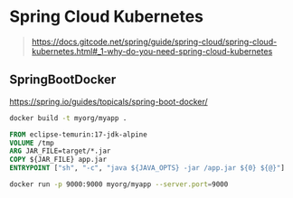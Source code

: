 # Spring Cloud Kubernetes

> https://docs.gitcode.net/spring/guide/spring-cloud/spring-cloud-kubernetes.html#_1-why-do-you-need-spring-cloud-kubernetes
 

## SpringBootDocker

https://spring.io/guides/topicals/spring-boot-docker/


```sh
docker build -t myorg/myapp .
```


```Dockerfile
FROM eclipse-temurin:17-jdk-alpine
VOLUME /tmp
ARG JAR_FILE=target/*.jar
COPY ${JAR_FILE} app.jar
ENTRYPOINT ["sh", "-c", "java ${JAVA_OPTS} -jar /app.jar ${0} ${@}"]
```

```sh
docker run -p 9000:9000 myorg/myapp --server.port=9000
```